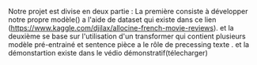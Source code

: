 Notre projet est divise en deux partie : La première consiste à développer notre propre modèle() a l'aide de dataset qui
existe dans ce lien (https://www.kaggle.com/djilax/allocine-french-movie-reviews).
et la deuxième se base sur l'utilisation d'un transformer qui contient plusieurs modèle pré-entrainé et sentence 
pièce a le rôle de precessing texte . et la démonstartion existe dans le védio démonstratif(télecharger)
